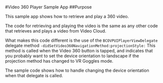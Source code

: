 #Video 360 Player Sample App 
##Purpose

This sample app shows how to retrieve and play a 360 video.

The code for retrieving and playing the video is the same as any other code that retrieves and plays a video from Video Cloud.

What makes this code different is the use of the `BCOVPUIPlayerViewDelegate` delegate method `-didSetVideo360NavigationMethod:projectionStyle:` This method is called when the Video 360 button is tapped, and indicates that you probably want to set the device orientation to landscape if the projection method has changed to VR Goggles mode.

The sample code shows how to handle changing the device orientation when that delegate is called.
